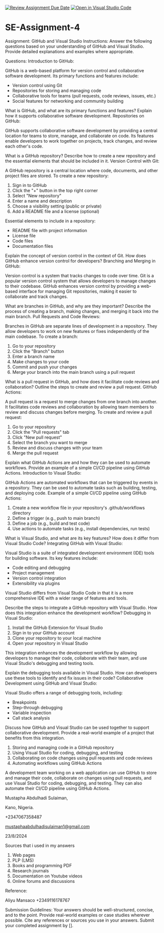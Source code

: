 [![Review Assignment Due Date](https://classroom.github.com/assets/deadline-readme-button-22041afd0340ce965d47ae6ef1cefeee28c7c493a6346c4f15d667ab976d596c.svg)](https://classroom.github.com/a/GvXCZgfk)
[![Open in Visual Studio Code](https://classroom.github.com/assets/open-in-vscode-2e0aaae1b6195c2367325f4f02e2d04e9abb55f0b24a779b69b11b9e10269abc.svg)](https://classroom.github.com/online_ide?assignment_repo_id=15543260&assignment_repo_type=AssignmentRepo)
# SE-Assignment-4
Assignment: GitHub and Visual Studio
Instructions:
Answer the following questions based on your understanding of GitHub and Visual Studio. Provide detailed explanations and examples where appropriate.

Questions:
Introduction to GitHub:

GitHub is a web-based platform for version control and collaborative software development. Its primary functions and features include:

- Version control using Git
- Repositories for storing and managing code
- Collaborative tools for teams (pull requests, code reviews, issues, etc.)
- Social features for networking and community building

What is GitHub, and what are its primary functions and features? Explain how it supports collaborative software development.
Repositories on GitHub:

GitHub supports collaborative software development by providing a central location for teams to store, manage, and collaborate on code. Its features enable developers to work together on projects, track changes, and review each other's code.

What is a GitHub repository? Describe how to create a new repository and the essential elements that should be included in it.
Version Control with Git:

A GitHub repository is a central location where code, documents, and other project files are stored. To create a new repository:

1. Sign in to GitHub
2. Click the "+" button in the top right corner
3. Select "New repository"
4. Enter a name and description
5. Choose a visibility setting (public or private)
6. Add a README file and a license (optional)

Essential elements to include in a repository:

- README file with project information
- License file
- Code files
- Documentation files

Explain the concept of version control in the context of Git. How does GitHub enhance version control for developers?
Branching and Merging in GitHub:

Version control is a system that tracks changes to code over time. Git is a popular version control system that allows developers to manage changes to their codebase. GitHub enhances version control by providing a web-based interface for managing Git repositories, making it easier to collaborate and track changes.

What are branches in GitHub, and why are they important? Describe the process of creating a branch, making changes, and merging it back into the main branch.
Pull Requests and Code Reviews:

Branches in GitHub are separate lines of development in a repository. They allow developers to work on new features or fixes independently of the main codebase. To create a branch:

1. Go to your repository
2. Click the "Branch" button
3. Enter a branch name
4. Make changes to your code
5. Commit and push your changes
6. Merge your branch into the main branch using a pull request

What is a pull request in GitHub, and how does it facilitate code reviews and collaboration? Outline the steps to create and review a pull request.
GitHub Actions:

A pull request is a request to merge changes from one branch into another. It facilitates code reviews and collaboration by allowing team members to review and discuss changes before merging. To create and review a pull request:

1. Go to your repository
2. Click the "Pull requests" tab
3. Click "New pull request"
4. Select the branch you want to merge
5. Review and discuss changes with your team
6. Merge the pull request

Explain what GitHub Actions are and how they can be used to automate workflows. Provide an example of a simple CI/CD pipeline using GitHub Actions.
Introduction to Visual Studio:

GitHub Actions are automated workflows that can be triggered by events in a repository. They can be used to automate tasks such as building, testing, and deploying code. Example of a simple CI/CD pipeline using GitHub Actions:

1. Create a new workflow file in your repository's .github/workflows directory
2. Define a trigger (e.g., push to main branch)
3. Define a job (e.g., build and test code)
4. Use actions to automate tasks (e.g., install dependencies, run tests)

What is Visual Studio, and what are its key features? How does it differ from Visual Studio Code?
Integrating GitHub with Visual Studio:

Visual Studio is a suite of integrated development environment (IDE) tools for building software. Its key features include:

- Code editing and debugging
- Project management
- Version control integration
- Extensibility via plugins

Visual Studio differs from Visual Studio Code in that it is a more comprehensive IDE with a wider range of features and tools.

Describe the steps to integrate a GitHub repository with Visual Studio. How does this integration enhance the development workflow?
Debugging in Visual Studio:

1. Install the GitHub Extension for Visual Studio
2. Sign in to your GitHub account
3. Clone your repository to your local machine
4. Open your repository in Visual Studio

This integration enhances the development workflow by allowing developers to manage their code, collaborate with their team, and use Visual Studio's debugging and testing tools.

Explain the debugging tools available in Visual Studio. How can developers use these tools to identify and fix issues in their code?
Collaborative Development using GitHub and Visual Studio:

Visual Studio offers a range of debugging tools, including:

- Breakpoints
- Step-through debugging
- Variable inspection
- Call stack analysis

Discuss how GitHub and Visual Studio can be used together to support collaborative development. Provide a real-world example of a project that benefits from this integration.

1. Storing and managing code in a GitHub repository
2. Using Visual Studio for coding, debugging, and testing
3. Collaborating on code changes using pull requests and code reviews
4. Automating workflows using GitHub Actions

A development team working on a web application can use GitHub to store and manage their code, collaborate on changes using pull requests, and use Visual Studio for coding, debugging, and testing. They can also automate their CI/CD pipeline using GitHub Actions.

Mustapha Abdulhadi Sulaiman,

Kano, Nigeria.

+2347067358487

mustaphaabdulhadisulaiman1@gmail.com

23/8/2024


Sources that i used in my answers
1. Web pages
2. PLP (LMS)
3. Books and programming PDF
4. Research journals
5. Documentation on Youtube videos
6. Online forums and discussions
   

Reference:

Aliyu Mansaco
+2349116178767


Submission Guidelines:
Your answers should be well-structured, concise, and to the point.
Provide real-world examples or case studies wherever possible.
Cite any references or sources you use in your answers.
Submit your completed assignment by [].
